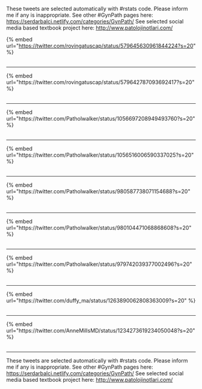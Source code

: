 

These tweets are selected automatically with #rstats code. Please inform me if any is inappropriate.
See other #GynPath pages here: https://serdarbalci.netlify.com/categories/GynPath/ 
See selected social media based textbook project here: http://www.patolojinotlari.com/

{% embed url="https://twitter.com/rovingatuscap/status/579645630961844224?s=20" %}<br>
<br>
<hr>
{% embed url="https://twitter.com/rovingatuscap/status/579642787093692417?s=20" %}<br>
<br>
<hr>
{% embed url="https://twitter.com/Patholwalker/status/1056697208949493760?s=20" %}<br>
<br>
<hr>
{% embed url="https://twitter.com/Patholwalker/status/1056516006590337025?s=20" %}<br>
<br>
<hr>
{% embed url="https://twitter.com/Patholwalker/status/980587738071154688?s=20" %}<br>
<br>
<hr>
{% embed url="https://twitter.com/Patholwalker/status/980104471068868608?s=20" %}<br>
<br>
<hr>
{% embed url="https://twitter.com/Patholwalker/status/979742039377002496?s=20" %}<br>
<br>
<hr>
{% embed url="https://twitter.com/duffy_ma/status/1263890062808363009?s=20" %}<br>
<br>
<hr>
{% embed url="https://twitter.com/AnneMillsMD/status/1234273619234050048?s=20" %}<br>
<br>
<hr>


These tweets are selected automatically with #rstats code. Please inform me if any is inappropriate.
See other #GynPath pages here: https://serdarbalci.netlify.com/categories/GynPath/ 
See selected social media based textbook project here: http://www.patolojinotlari.com/
